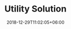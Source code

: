 ---
title: "Utility Solution"
date: 2018-12-29T11:02:05+06:00
icon: "ti-plug"
description: "Lorem ipsum dolor sit amet ipsum dolor sit amet ipsum dolor sit amet"
type : "docs"
---